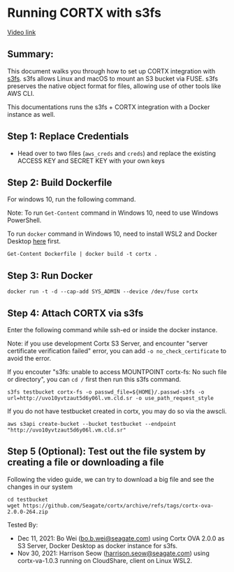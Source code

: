 # Running CORTX with s3fs

[Video link](https://vimeo.com/581753953)


Summary:
----
This document walks you through how to set up CORTX integration with [s3fs](https://github.com/s3fs-fuse/s3fs-fuse). s3fs allows Linux and macOS to mount an S3 bucket via FUSE. s3fs preserves the native object format for files, allowing use of other tools like AWS CLI.

This documentations runs the s3fs + CORTX integration with a Docker instance as well. 



Step 1: Replace Credentials
--------

- Head over to two files (```aws_creds``` and ```creds```) and replace the existing ACCESS KEY and SECRET KEY with your own keys



Step 2: Build Dockerfile
--------

For windows 10, run the following command.

Note: To run `Get-Content` command in Windows 10, need to use Windows PowerShell.

To run `docker` command in Windows 10, need to install WSL2 and Docker Desktop [here](https://www.docker.com/products/docker-desktop) first. 
```
Get-Content Dockerfile | docker build -t cortx .
```

Step 3: Run Docker
------
```
docker run -t -d --cap-add SYS_ADMIN --device /dev/fuse cortx
```

Step 4: Attach CORTX via s3fs
------

Enter the following command while ssh-ed or inside the docker instance.

Note: if you use development Cortx S3 Server, and encounter "server certificate verification failed" error, you can add `-o no_check_certificate` to avoid the error.

If you encouter "s3fs: unable to access MOUNTPOINT cortx-fs: No such file or directory", you can `cd /` first then run this s3fs command.
```
s3fs testbucket cortx-fs -o passwd_file=${HOME}/.passwd-s3fs -o url=http://uvo10yvtzaut5d6y06l.vm.cld.sr -o use_path_request_style 
```

If you do not have testbucket created in cortx, you may do so via the awscli.

```
aws s3api create-bucket --bucket testbucket --endpoint "http://uvo10yvtzaut5d6y06l.vm.cld.sr"
```



Step 5 (Optional): Test out the file system by creating a file or downloading a file
------

Following the video guide, we can try to download a big file and see the changes in our system

```
cd testbucket
wget https://github.com/Seagate/cortx/archive/refs/tags/cortx-ova-2.0.0-264.zip
```

Tested By:

- Dec 11, 2021: Bo Wei (bo.b.wei@seagate.com) using Cortx OVA 2.0.0 as S3 Server, Docker Desktop as docker instance for s3fs.
- Nov 30, 2021: Harrison Seow (harrison.seow@seagate.com) using cortx-va-1.0.3 running on CloudShare, client on Linux WSL2.
